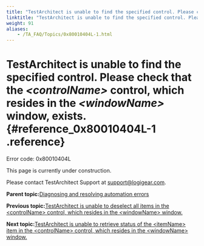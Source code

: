 ```yaml
--- 
title: "TestArchitect is unable to find the specified control. Please check that the *<controlName\\>* control, which resides in the *<windowName\\>* window, exists."
linktitle: "TestArchitect is unable to find the specified control. Please check that the <controlName\\> control, which resides in the <windowName\\> window, exists."
weight: 91
aliases: 
    - /TA_FAQ/Topics/0x80010404L-1.html
---
```

# TestArchitect is unable to find the specified control. Please check that the *<controlName\>* control, which resides in the *<windowName\>* window, exists. {#reference_0x80010404L-1 .reference}

Error code: 0x80010404L

This page is currently under construction.

Please contact TestArchitect Support at [support@logigear.com](mailto:support@logigear.com).

**Parent topic:**[Diagnosing and resolving automation errors](../../TA_FAQ/Topics/faq.automation_error.html)

**Previous topic:**[TestArchitect is unable to deselect all items in the <controlName\> control, which resides in the <windowName\> window.](../../TA_FAQ/Topics/0x80010404L.html)

**Next topic:**[TestArchitect is unable to retrieve status of the <itemName\> item in the <controlName\> control, which resides in the <windowName\> window.](../../TA_FAQ/Topics/0x80010403L.html)

